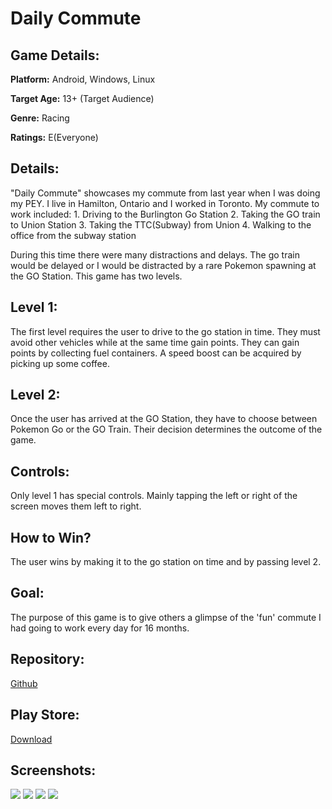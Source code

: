 # Daily Commute

## **Game Details:**

**Platform:** Android, Windows, Linux

**Target Age:** 13+ (Target Audience)

**Genre:** Racing

**Ratings:** E(Everyone)


## **Details:**

"Daily Commute" showcases my commute from last year when I was doing my PEY. 
I live in Hamilton, Ontario and I worked in Toronto. My commute to work included:
	1. Driving to the Burlington Go Station
	2. Taking the GO train to Union Station
	3. Taking the TTC(Subway) from Union
	4. Walking to the office from the subway station
 
During this time there were many distractions and delays. 
The go train would be delayed or I would be distracted by a rare Pokemon spawning at the GO Station. 
This game has two levels. 

## **Level 1:**

The first level requires the user to drive to the go station in time. 
They must avoid other vehicles while at the same time gain points. They can gain points by collecting fuel containers. 
A speed boost can be acquired by picking up some coffee. 

## **Level 2:**

Once the user has arrived at the GO Station, they have to choose between Pokemon Go or the GO Train. Their decision determines the outcome of the game. 

## **Controls:** 

Only level 1 has special controls. Mainly tapping the left or right of the screen moves them left to right. 

## **How to Win?**

The user wins by making it to the go station on time and by passing level 2. 

## **Goal:**

The purpose of this game is to give others a glimpse of the 'fun' commute I had going to work every day for 16 months.

## **Repository:** 
[Github](https://github.com/iqtedar123/Daily-Commute)

## **Play Store:**

[Download](https://play.google.com/store/apps/details?id=com.techseven.dailycommute)

## **Screenshots:**

![](/Daily_Commute_Screens/1.png)
![](/Daily_Commute_Screens/2.png)
![](/Daily_Commute_Screens/3.png)
![](/Daily_Commute_Screens/4.png)